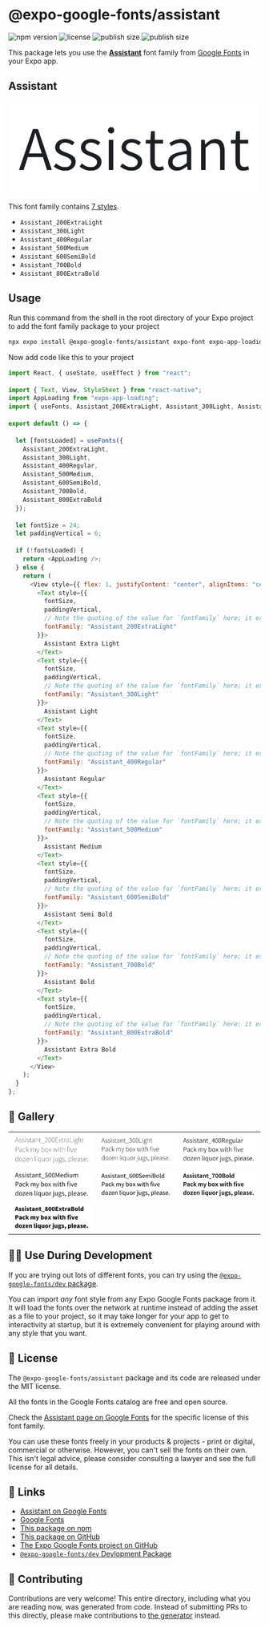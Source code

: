 # @expo-google-fonts/assistant

![npm version](https://flat.badgen.net/npm/v/@expo-google-fonts/assistant)
![license](https://flat.badgen.net/github/license/expo/google-fonts)
![publish size](https://flat.badgen.net/packagephobia/install/@expo-google-fonts/assistant)
![publish size](https://flat.badgen.net/packagephobia/publish/@expo-google-fonts/assistant)

This package lets you use the [**Assistant**](https://fonts.google.com/specimen/Assistant) font family from [Google Fonts](https://fonts.google.com/) in your Expo app.

## Assistant

![Assistant](./font-family.png)

This font family contains [7 styles](#-gallery).

- `Assistant_200ExtraLight`
- `Assistant_300Light`
- `Assistant_400Regular`
- `Assistant_500Medium`
- `Assistant_600SemiBold`
- `Assistant_700Bold`
- `Assistant_800ExtraBold`

## Usage

Run this command from the shell in the root directory of your Expo project to add the font family package to your project

```sh
npx expo install @expo-google-fonts/assistant expo-font expo-app-loading
```

Now add code like this to your project

```js
import React, { useState, useEffect } from "react";

import { Text, View, StyleSheet } from "react-native";
import AppLoading from "expo-app-loading";
import { useFonts, Assistant_200ExtraLight, Assistant_300Light, Assistant_400Regular, Assistant_500Medium, Assistant_600SemiBold, Assistant_700Bold, Assistant_800ExtraBold } from '@expo-google-fonts/assistant';

export default () => {

  let [fontsLoaded] = useFonts({
    Assistant_200ExtraLight, 
    Assistant_300Light, 
    Assistant_400Regular, 
    Assistant_500Medium, 
    Assistant_600SemiBold, 
    Assistant_700Bold, 
    Assistant_800ExtraBold
  });

  let fontSize = 24;
  let paddingVertical = 6;

  if (!fontsLoaded) {
    return <AppLoading />;
  } else {
    return (
      <View style={{ flex: 1, justifyContent: "center", alignItems: "center" }}>
        <Text style={{
          fontSize,
          paddingVertical,
          // Note the quoting of the value for `fontFamily` here; it expects a string!
          fontFamily: "Assistant_200ExtraLight"
        }}>
          Assistant Extra Light
        </Text>
        <Text style={{
          fontSize,
          paddingVertical,
          // Note the quoting of the value for `fontFamily` here; it expects a string!
          fontFamily: "Assistant_300Light"
        }}>
          Assistant Light
        </Text>
        <Text style={{
          fontSize,
          paddingVertical,
          // Note the quoting of the value for `fontFamily` here; it expects a string!
          fontFamily: "Assistant_400Regular"
        }}>
          Assistant Regular
        </Text>
        <Text style={{
          fontSize,
          paddingVertical,
          // Note the quoting of the value for `fontFamily` here; it expects a string!
          fontFamily: "Assistant_500Medium"
        }}>
          Assistant Medium
        </Text>
        <Text style={{
          fontSize,
          paddingVertical,
          // Note the quoting of the value for `fontFamily` here; it expects a string!
          fontFamily: "Assistant_600SemiBold"
        }}>
          Assistant Semi Bold
        </Text>
        <Text style={{
          fontSize,
          paddingVertical,
          // Note the quoting of the value for `fontFamily` here; it expects a string!
          fontFamily: "Assistant_700Bold"
        }}>
          Assistant Bold
        </Text>
        <Text style={{
          fontSize,
          paddingVertical,
          // Note the quoting of the value for `fontFamily` here; it expects a string!
          fontFamily: "Assistant_800ExtraBold"
        }}>
          Assistant Extra Bold
        </Text>
      </View>
    );
  }
};
```

## 🔡 Gallery


||||
|-|-|-|
|![Assistant_200ExtraLight](./Assistant_200ExtraLight.ttf.png)|![Assistant_300Light](./Assistant_300Light.ttf.png)|![Assistant_400Regular](./Assistant_400Regular.ttf.png)||
|![Assistant_500Medium](./Assistant_500Medium.ttf.png)|![Assistant_600SemiBold](./Assistant_600SemiBold.ttf.png)|![Assistant_700Bold](./Assistant_700Bold.ttf.png)||
|![Assistant_800ExtraBold](./Assistant_800ExtraBold.ttf.png)||||


## 👩‍💻 Use During Development

If you are trying out lots of different fonts, you can try using the [`@expo-google-fonts/dev` package](https://github.com/expo/google-fonts/tree/master/font-packages/dev#readme).

You can import _any_ font style from any Expo Google Fonts package from it. It will load the fonts over the network at runtime instead of adding the asset as a file to your project, so it may take longer for your app to get to interactivity at startup, but it is extremely convenient for playing around with any style that you want.


## 📖 License

The `@expo-google-fonts/assistant` package and its code are released under the MIT license.

All the fonts in the Google Fonts catalog are free and open source.

Check the [Assistant page on Google Fonts](https://fonts.google.com/specimen/Assistant) for the specific license of this font family.

You can use these fonts freely in your products & projects - print or digital, commercial or otherwise. However, you can't sell the fonts on their own. This isn't legal advice, please consider consulting a lawyer and see the full license for all details.

## 🔗 Links

- [Assistant on Google Fonts](https://fonts.google.com/specimen/Assistant)
- [Google Fonts](https://fonts.google.com/)
- [This package on npm](https://www.npmjs.com/package/@expo-google-fonts/assistant)
- [This package on GitHub](https://github.com/expo/google-fonts/tree/master/font-packages/assistant)
- [The Expo Google Fonts project on GitHub](https://github.com/expo/google-fonts)
- [`@expo-google-fonts/dev` Devlopment Package](https://github.com/expo/google-fonts/tree/master/font-packages/dev)

## 🤝 Contributing

Contributions are very welcome! This entire directory, including what you are reading now, was generated from code. Instead of submitting PRs to this directly, please make contributions to [the generator](https://github.com/expo/google-fonts/tree/master/packages/generator) instead.

